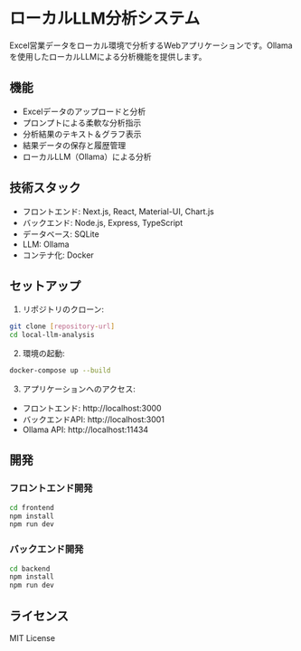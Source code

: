 # ローカルLLM分析システム

Excel営業データをローカル環境で分析するWebアプリケーションです。Ollamaを使用したローカルLLMによる分析機能を提供します。

## 機能

- Excelデータのアップロードと分析
- プロンプトによる柔軟な分析指示
- 分析結果のテキスト＆グラフ表示
- 結果データの保存と履歴管理
- ローカルLLM（Ollama）による分析

## 技術スタック

- フロントエンド: Next.js, React, Material-UI, Chart.js
- バックエンド: Node.js, Express, TypeScript
- データベース: SQLite
- LLM: Ollama
- コンテナ化: Docker

## セットアップ

1. リポジトリのクローン:
```bash
git clone [repository-url]
cd local-llm-analysis
```

2. 環境の起動:
```bash
docker-compose up --build
```

3. アプリケーションへのアクセス:
- フロントエンド: http://localhost:3000
- バックエンドAPI: http://localhost:3001
- Ollama API: http://localhost:11434

## 開発

### フロントエンド開発
```bash
cd frontend
npm install
npm run dev
```

### バックエンド開発
```bash
cd backend
npm install
npm run dev
```

## ライセンス

MIT License 